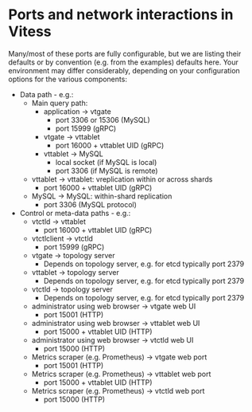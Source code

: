 # Ports and network interactions in Vitess

Many/most of these ports are fully configurable, but we are listing their
defaults or by convention (e.g. from the examples) defaults here. Your
environment may differ considerably, depending on your configuration options
for the various components:

  * Data path - e.g.:
    * Main query path:
      * application -> vtgate
        * port 3306 or 15306 (MySQL)
        * port 15999 (gRPC)
      * vtgate -> vttablet
        * port 16000 + vttablet UID (gRPC)
      * vttablet -> MySQL
        * local socket (if MySQL is local)
        * port 3306 (if MySQL is remote)
    * vttablet -> vttablet:  vreplication within or across shards
      * port 16000 + vttablet UID (gRPC)
    * MySQL -> MySQL:  within-shard replication
      * port 3306 (MySQL protocol)
  * Control or meta-data paths - e.g.:
    * vtctld -> vttablet
      * port 16000 + vttablet UID (gRPC)
    * vtctlclient -> vtctld
      * port 15999 (gRPC)
    * vtgate -> topology server
      * Depends on topology server, e.g. for etcd typically port 2379
    * vttablet -> topology server
      * Depends on topology server, e.g. for etcd typically port 2379
    * vtctld -> topology server
      * Depends on topology server, e.g. for etcd typically port 2379
    * administrator using web browser -> vtgate web UI
      * port 15001 (HTTP)
    * administrator using web browser -> vttablet web UI
      * port 15000 + vttablet UID (HTTP)
    * administrator using web browser -> vtctld web UI
      * port 15000 (HTTP)
    * Metrics scraper (e.g. Prometheus) -> vtgate web port
      * port 15001 (HTTP)
    * Metrics scraper (e.g. Prometheus) -> vttablet web port
      * port 15000 + vttablet UID (HTTP)
    * Metrics scraper (e.g. Prometheus) -> vtctld web port
      * port 15000 (HTTP)

